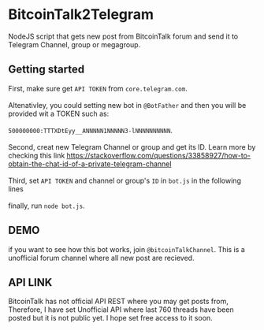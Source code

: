 # BitcoinTalk2Telegram
NodeJS script that gets new post from BitcoinTalk forum and send it to Telegram Channel, group or megagroup.  

## Getting started
First, make sure get `API TOKEN` from `core.telegram.com`. <br></br>
Altenativley, you could setting new bot in `@BotFather` and then you will be provided wit a TOKEN such as: <br></br>
`500000000:TTTXDtEyy__ANNNNN1NNNNN3-lNNNNNNNNNN`.<br></br> 
Second, creat new Telegram Channel or group and get its ID. Learn more by checking this link
https://stackoverflow.com/questions/33858927/how-to-obtain-the-chat-id-of-a-private-telegram-channel
<br></br>
Third, set `API TOKEN` and channel or group's `ID` in `bot.js` in the following lines
<br></br>
finally, run `node bot.js`. 

## DEMO
if you want to see how this bot works, join `@bitcoinTalkChannel`. This is a unofficial forum channel where all new post are recieved.

## API LINK
BitcoinTalk has not official API REST where you may get posts from, Therefore, I have set Unofficial API where last 760 threads have been posted but it is not public yet. I hope set free access to it soon. 


